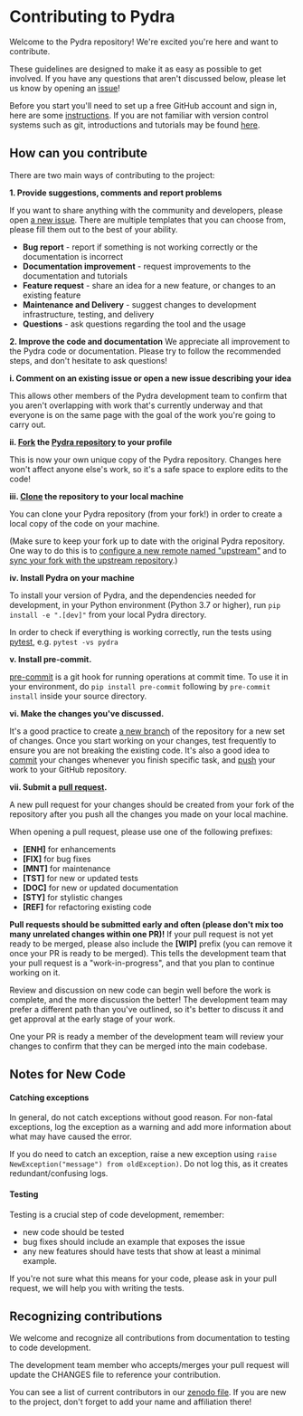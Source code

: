# Contributing to Pydra

Welcome to the Pydra repository! We're excited you're here and want to contribute.

These guidelines are designed to make it as easy as possible to get involved.
If you have any questions that aren't discussed below, please let us know by opening an [issue][link_doc_issues]!

Before you start you'll need to set up a free GitHub account and sign in, here are some [instructions][link_signupinstructions].
If you are not familiar with version control systems such as git,
 introductions and tutorials may be found [here](http://www.reproducibleimaging.org/module-reproducible-basics/02-vcs/).


## How can you contribute

There are two main ways of contributing to the project:

**1. Provide suggestions, comments and report problems**

If you want to share anything with the community and developers, please open [a new issue][link_new_issues].
There are multiple templates that you can choose from, please fill them out to the best of your ability.
- **Bug report** - report if something is not working correctly or the documentation is incorrect
- **Documentation improvement** - request improvements to the documentation and tutorials
- **Feature request** - share an idea for a new feature, or changes to an existing feature
- **Maintenance and Delivery** - suggest changes to development infrastructure, testing, and delivery
- **Questions** - ask questions regarding the tool and the usage


**2. Improve the code and documentation**
We appreciate all improvement to the Pydra code or documentation.
Please try to follow the recommended steps, and don't hesitate to ask questions!


**i. Comment on an existing issue or open a new issue describing your idea**

This allows other members of the Pydra development team to confirm
that you aren't overlapping with work that's currently underway and
that everyone is on the same page with the goal of the work you're going to carry out.

**ii. [Fork][link_fork] the [Pydra repository][link_pydra] to your profile**

This is now your own unique copy of the Pydra repository.
Changes here won't affect anyone else's work, so it's a safe space to explore edits to the code!

**iii. [Clone][link_clone] the repository to your local machine**

You can clone your Pydra repository (from your fork!) in order to create a local copy of the code on your machine.

(Make sure to keep your fork up to date with the original Pydra repository.
One way to do this is to [configure a new remote named "upstream"](https://help.github.com/articles/configuring-a-remote-for-a-fork/)
 and to [sync your fork with the upstream repository][link_updateupstreamwiki].)


**iv. Install Pydra on your machine**

To install your version of Pydra, and the dependencies needed for development,
in your Python environment (Python 3.7 or higher), run `pip install -e ".[dev]"`
from your local Pydra directory.

In order to check if everything is working correctly, run the tests
using [pytest](https://docs.pytest.org/en/latest/), e.g. `pytest -vs pydra`

**v. Install pre-commit.**

[pre-commit](https://pre-commit.com/) is a git hook for running operations at commit time. To use it in
your environment, do `pip install pre-commit` following by `pre-commit install`
inside your source directory.


**vi. Make the changes you've discussed.**

It's a good practice to create [a new branch](https://help.github.com/articles/about-branches/)
of the repository for a new set of changes.
Once you start working on your changes, test frequently to ensure you are not breaking the existing code.
It's also a good idea to [commit][link_commit] your changes whenever
you finish specific task, and [push][link_push] your work to your GitHub repository.


**vii. Submit a [pull request][link_pullrequest].**

A new pull request for your changes should be created from your fork of the repository
after you push all the changes you made on your local machine.

When opening a pull request, please use one of the following prefixes:


* **[ENH]** for enhancements
* **[FIX]** for bug fixes
* **[MNT]** for maintenance
* **[TST]** for new or updated tests
* **[DOC]** for new or updated documentation
* **[STY]** for stylistic changes
* **[REF]** for refactoring existing code



**Pull requests should be submitted early and often (please don't mix too many unrelated changes within one PR)!**
If your pull request is not yet ready to be merged, please also include the **[WIP]** prefix (you can remove it once your PR is ready to be merged).
This tells the development team that your pull request is a "work-in-progress", and that you plan to continue working on it.

Review and discussion on new code can begin well before the work is complete, and the more discussion the better!
The development team may prefer a different path than you've outlined, so it's better to discuss it and get approval at the early stage of your work.

One your PR is ready a member of the development team will review your changes to confirm that they can be merged into the main codebase.

## Notes for New Code

#### Catching exceptions
In general, do not catch exceptions without good reason.
For non-fatal exceptions, log the exception as a warning and add more information about what may have caused the error.

If you do need to catch an exception, raise a new exception using ``raise NewException("message") from oldException)``.
Do not log this, as it creates redundant/confusing logs.

#### Testing
Testing is a crucial step of code development, remember:
- new code should be tested
- bug fixes should include an example that exposes the issue
- any new features should have tests that show at least a minimal example.

If you're not sure what this means for your code, please ask in your pull request,
we will help you with writing the tests.

## Recognizing contributions

We welcome and recognize all contributions from documentation to testing to code development.

The development team member who accepts/merges your pull request will update the CHANGES file to reference your contribution.

You can see a list of current contributors in our [zenodo file][link_zenodo].
If you are new to the project, don't forget to add your name and affiliation there!


[link_pydra]: https://github.com/nipype/pydra
[link_signupinstructions]: https://help.github.com/articles/signing-up-for-a-new-github-account
[link_new_issues]: https://github.com/nipype/pydra/issues/new/choose
[link_doc_issues]: https://github.com/nipype/pydra/issues/new?assignees=&labels=documentation&template=documentation.md&title=

[link_pullrequest]: https://help.github.com/articles/creating-a-pull-request-from-a-fork/
[link_fork]: https://help.github.com/articles/fork-a-repo/
[link_clone]: https://help.github.com/articles/cloning-a-repository/
[link_updateupstreamwiki]: https://help.github.com/articles/syncing-a-fork/
[link_push]: https://help.github.com/en/github/using-git/pushing-commits-to-a-remote-repository
[link_commit]: https://git-scm.com/docs/git-commit

[link_zenodo]: https://github.com/nipype/pydra/blob/master/.zenodo.json
